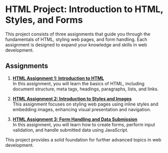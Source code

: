 # HTML Project: Introduction to HTML, Styles, and Forms

This project consists of three assignments that guide you through the fundamentals of HTML, styling web pages, and form handling. Each assignment is designed to expand your knowledge and skills in web development.

## Assignments

1. **[HTML Assignment 1: Introduction to HTML](01_work_in_class/README.md)**  
   In this assignment, you will learn the basics of HTML, including document structure, meta tags, headings, paragraphs, lists, and links.

2. **[HTML Assignment 2: Introduction to Styles and Images](02_assigment/README.md)**  
   This assignment focuses on styling web pages using inline styles and embedding images, enhancing visual presentation and navigation.

3. **[HTML Assignment 3: Form Handling and Data Submission](03_assigment/README.md)**  
   In this assignment, you will learn how to create forms, perform input validation, and handle submitted data using JavaScript.

This project provides a solid foundation for further advanced topics in web development.
